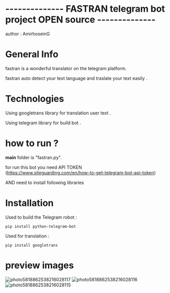 
# -------------- FASTRAN telegram bot project OPEN source --------------


author : AmirhoseinG 
    
  
# General Info

fastran is a wonderful translator on the telegram platform.

fastran auto detect your text language and traslate your text easily .

# Technologies

Using googletrans library for translation user text  .

Using telegram library for build bot .

# how to run ?

__main__ folder is "fastran.py".

for run this bot you need API TOKEN (https://www.siteguarding.com/en/how-to-get-telegram-bot-api-token)

AND need to install following libraries

# Installation

Used to build the Telegram robot :

    pip install python-telegram-bot

Used for translation :

    pip install googletrans

# preview images

![photo5818862538216028117](https://user-images.githubusercontent.com/103039373/173038471-652899de-7dd0-4b3e-a51f-0cdb2a610aed.png)  ![photo5818862538216028116](https://user-images.githubusercontent.com/103039373/173039116-4a511d42-f111-4978-8753-59e4fcea4a59.png)  ![photo5818862538216028115](https://user-images.githubusercontent.com/103039373/173039187-3ff69ef7-ca13-4276-9822-d624561a7e19.png)


